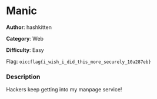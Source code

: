 # Manic

**Author**: hashkitten

**Category**: Web

**Difficulty**: Easy

Flag: `oiccflag{i_wish_i_did_this_more_securely_10a287eb}`

### Description

Hackers keep getting into my manpage service!
